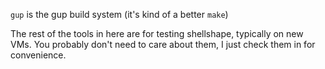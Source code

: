 `gup` is the gup build system (it's kind of a better `make`)

The rest of the tools in here are for testing shellshape, typically on new VMs.
You probably don't need to care about them, I just check them in for convenience.
